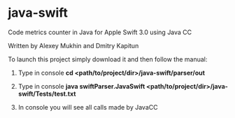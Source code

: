 # java-swift

Code metrics counter in Java for Apple Swift 3.0 using Java CC

Written by Alexey Mukhin and Dmitry Kapitun

To launch this project simply download it and then follow the manual:

1. Type in console  <b>cd <path/to/project/dir>/java-swift/parser/out</b>

2. Type in console <b>java swiftParser.JavaSwift <path/to/project/dir>/java-swift/Tests/test.txt </b>

3. In console you will see all calls made by JavaCC 

